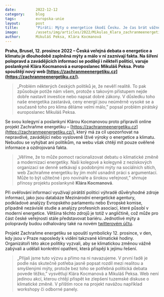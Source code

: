 ```yaml
---
date:         2022-12-12
category:     blog
tags:         evropska-unie
layout:       post
title:        "Piráti: Mýty o energetice škodí Česku. Je čas brát vážně fakta, dnešní stav poškozuje obyčejné lidi"
image:        /assets/img/articles/2022/Mikulas_Klara_zachranmeenergetiku.jpg
author:       Mikuláš Peksa, Klára Kocmanová
---
```


**Praha, Brusel, 12. prosince 2022 – Česká veřejná debata o energetice a klimatu je dlouhodobě zaplněná  mýty a málo v ní zaznívají fakta. Na šíření polopravd a zavádějících informací se podílejí i někteří politici, varuje  poslankyně Klára Kocmanová a europoslanec Mikuláš Peksa. Proto spouštějí nový web [https://zachranmeenergetiku.cz](https://zachranmeenergetiku.cz/).** 

> „Problém některých českých politiků je, že nevěří realitě. To pak způsobuje potíže nám všem, protože s takovým přístupem nejde dobře nastavit investice nebo napsat dobré zákony. V důsledku toho naše energetika zastarává, ceny energií jsou neúměrně vysoké se a současně toho pro klima děláme velmi málo,” popsal problém pirátský europoslanec Mikuláš Peksa. 

Se svou kolegyní a poslankyní Klárou Kocmanovou proto připravili online projekt Zachraňme energetiku – [https://zachranmeenergetiku.cz](https://zachranmeenergetiku.cz/), který má za cíl upozorňovat na nepravdivé, zavádějící nebo vysloveně lživé výroky o energetice a klimatu. Nebudou se vyhýbat ani politikům, na webu však chtějí mít pouze ověřené informace a ozdrojovaná fakta.

> „Věříme, že to může pomoct racionalizovat debatu o klimatické změně a modernizaci energetiky. Naši kolegové a kolegyně z neziskových organizací se denně setkávají s podobnými mýty na sociálních sítích, web Zachraňme energetiku by jim mohl usnadnit práci s argumentací. Může to být užitečné  i pro novináře a širokou veřejnost,” shrnuje přínosy projektu poslankyně **Klára Kocmanová**.

Při ověřování informací využívají pirátští politici výhradě důvěryhodné zdroje informací, jako jsou databáze Mezinárodní energetické agentury, podkladové analýzy Evropského parlamentu nebo Evropské komise, případně nezávislé studie a analýzy profesních asociací, které působí v moderní energetice. Většina těchto zdrojů je totiž v angličtině, což může pro část české veřejnosti stále představovat bariéru. Jednotlivé mýty a polopravdy budou odhalovány také na novém [twitterovém účtu](https://twitter.com/zachran_energie).

Projekt Zachraňme energetiku se spouští symbolicky 12. prosince, v den, kdy jsou v Praze naposledy k vidění takzvané klimatické hodiny. Organizátoři této akce politiky vyzvali, aby se klimatickou změnou vážně zabývali a udělali konkrétní opatření, která přispějí k jejímu řešení.

> „Přijali jsme tuto výzvu a přímo na ni navazujeme. V první řadě je podle nás skutečně potřeba jasně popsat rozdíl mezi realitou a smyšlenými mýty, protože bez toho se potřebná politická debata povede těžko,” vysvětlují Klára Kocmanová a Mikuláš Peksa. Web není jedinou akcí, kterou chtějí přispět ke zlepšení tuzemské diskuse o klimatické změně. V příštím roce  na projekt navážou například workshopy či odborné panely. 

